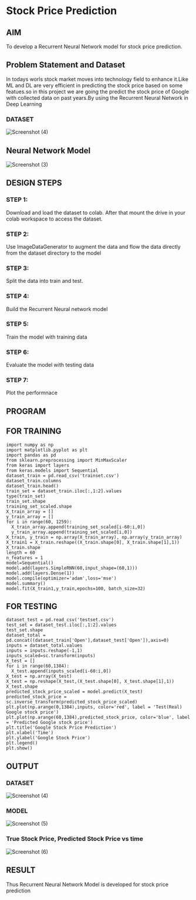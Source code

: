 # Stock Price Prediction

## AIM

To develop a Recurrent Neural Network model for stock price prediction.

## Problem Statement and Dataset
In todays worls stock market moves into technology field to enhance it.Like ML and DL are very efficient in predicting 
the stock price based on some featues.so in this project we are going the predict the stock price of Google with collected 
data on past years.By using the Recurrent Neural Network in Deep Learning
### DATASET
![Screenshot (4)](https://user-images.githubusercontent.com/94231938/195001999-ee82dbb9-2c40-4827-b7e5-c72caef0ba19.png)

## Neural Network Model

![Screenshot (3)](https://user-images.githubusercontent.com/94231938/195000862-925f9441-46b9-41fc-a01f-613950663f0b.png)


## DESIGN STEPS

### STEP 1:
Download and load the dataset to colab. After that mount the drive in your colab workspace to access the dataset.

### STEP 2:
Use ImageDataGenerator to augment the data and flow the data directly from the dataset directory to the model

### STEP 3:
Split the data into train and test.

### STEP 4:
Build the Recurrent Neural network model

### STEP 5:
Train the model with training data

### STEP 6:
Evaluate the model with testing data

### STEP 7:
Plot the performnace

## PROGRAM
## FOR TRAINING
```
import numpy as np
import matplotlib.pyplot as plt
import pandas as pd
from sklearn.preprocessing import MinMaxScaler
from keras import layers
from keras.models import Sequential
dataset_train = pd.read_csv('trainset.csv')
dataset_train.columns
dataset_train.head()
train_set = dataset_train.iloc[:,1:2].values
type(train_set)
train_set.shape
training_set_scaled.shape
X_train_array = []
y_train_array = []
for i in range(60, 1259):
  X_train_array.append(training_set_scaled[i-60:i,0])
  y_train_array.append(training_set_scaled[i,0])
X_train, y_train = np.array(X_train_array), np.array(y_train_array)
X_train1 = X_train.reshape((X_train.shape[0], X_train.shape[1],1))
X_train.shape
length = 60
n_features = 1
model=Sequential()
model.add(layers.SimpleRNN(60,input_shape=(60,1)))
model.add(layers.Dense(1))
model.compile(optimizer='adam',loss='mse')
model.summary()
model.fit(X_train1,y_train,epochs=100, batch_size=32)
```
## FOR TESTING
```
dataset_test = pd.read_csv('testset.csv')
test_set = dataset_test.iloc[:,1:2].values
test_set.shape
dataset_total = pd.concat((dataset_train['Open'],dataset_test['Open']),axis=0)
inputs = dataset_total.values
inputs = inputs.reshape(-1,1)
inputs_scaled=sc.transform(inputs)
X_test = []
for i in range(60,1384):
  X_test.append(inputs_scaled[i-60:i,0])
X_test = np.array(X_test)
X_test = np.reshape(X_test,(X_test.shape[0], X_test.shape[1],1))
X_test.shape
predicted_stock_price_scaled = model.predict(X_test)
predicted_stock_price = sc.inverse_transform(predicted_stock_price_scaled)
plt.plot(np.arange(0,1384),inputs, color='red', label = 'Test(Real) Google stock price')
plt.plot(np.arange(60,1384),predicted_stock_price, color='blue', label = 'Predicted Google stock price')
plt.title('Google Stock Price Prediction')
plt.xlabel('Time')
plt.ylabel('Google Stock Price')
plt.legend()
plt.show()
```

## OUTPUT
### DATASET
![Screenshot (4)](https://user-images.githubusercontent.com/94231938/195001999-ee82dbb9-2c40-4827-b7e5-c72caef0ba19.png)

### MODEL
![Screenshot (5)](https://user-images.githubusercontent.com/94231938/195002010-bdfc6556-3f5d-4a48-855a-bac892ac69d3.png)

### True Stock Price, Predicted Stock Price vs time
![Screenshot (6)](https://user-images.githubusercontent.com/94231938/195002070-b1351f50-bf2f-46c0-8bda-3001ca499324.png)



## RESULT
Thus Recurrent Neural Network Model is developed for stock price prediction
